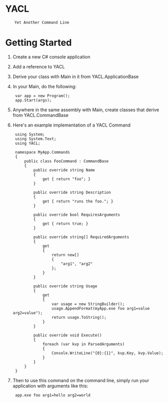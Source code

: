 YACL
===

		Yet Another Command Line

Getting Started
===

1. Create a new C# console application

2. Add a reference to YACL

3. Derive your class with Main in it from YACL.ApplicationBase

4. In your Main, do the following:

		var app = new Program();
		app.Start(args);

5. Anywhere in the same assembly with Main, create classes that derive from YACL.CommandBase

6. Here's an example implementation of a YACL Command

		using System;
		using System.Text;
		using YACL;

		namespace MyApp.Commands
		{
		    public class FooCommand : CommandBase
		    {
		        public override string Name
		        {
		            get { return "foo"; }
		        }

		        public override string Description
		        {
		            get { return "runs the foo."; }
		        }

		        public override bool RequiresArguments
		        {
		            get { return true; }
		        }

		        public override string[] RequiredArguments
		        {
		            get
		            {
		                return new[]
		                {
		                    "arg1", "arg2"
		                };
		            }
		        }

		        public override string Usage
		        {
		            get
		            {
		                var usage = new StringBuilder();
		                usage.AppendFormat(myApp.exe foo arg1=value arg2=value");
		                return usage.ToString();
		            }
		        }

		        public override void Execute()
		        {
		            foreach (var kvp in ParsedArguments)
		            {
		                Console.WriteLine("{0}:{1}", kvp.Key, kvp.Value);
		            }
		        }
		    }
		}

7. Then to use this command on the command line, simply run your application with arguments like this:

		app.exe foo arg1=hello arg2=world